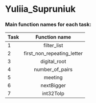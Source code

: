 # Yuliia_Supruniuk

### Main function names for each task:

| Task     | Function name              |
| -------- |:--------------------------:|
| 1        | filter_list                |
| 2        | first_non_repeating_letter |
| 3        | digital_root               |
| 4        | number_of_pairs            |
| 5        | meeting                    |
| 6        | nextBigger                 |
| 7        | int32ToIp                  |
